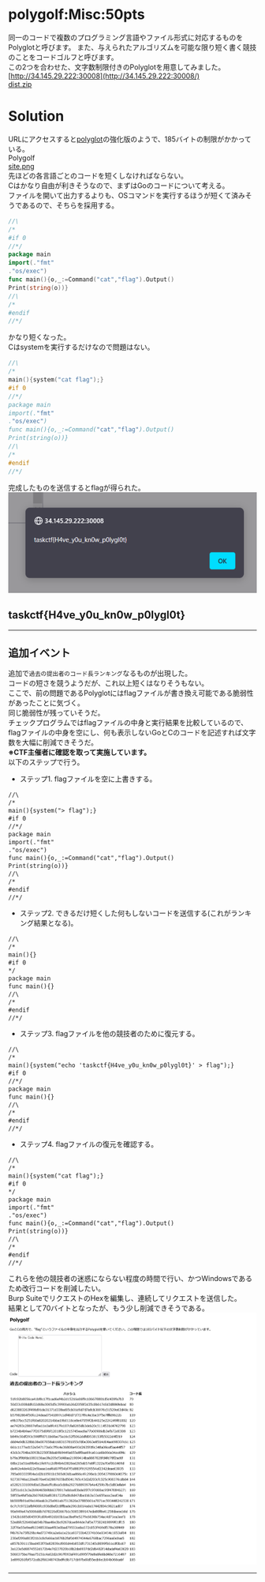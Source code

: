 # polygolf:Misc:50pts
同一のコードで複数のプログラミング言語やファイル形式に対応するものをPolyglotと呼びます。 また、与えられたアルゴリズムを可能な限り短く書く競技のことをコードゴルフと呼びます。  
この2つを合わせた、文字数制限付きのPolyglotを用意してみました。  
[http://34.145.29.222:30008](http://34.145.29.222:30008/)  
[dist.zip](dist.zip)  

# Solution
URLにアクセスすると[polyglot](../polyglot)の強化版のようで、185バイトの制限がかかっている。  
Polygolf  
[site.png](site/site.png)  
先ほどの各言語ごとのコードを短くしなければならない。  
Cはかなり自由が利きそうなので、まずはGoのコードについて考える。  
ファイルを開いて出力するよりも、OSコマンドを実行するほうが短くて済みそうであるので、そちらを採用する。  
```go
//\
/*
#if 0
//*/
package main
import(."fmt"
."os/exec")
func main(){o,_:=Command("cat","flag").Output()
Print(string(o))}
//\
/*
#endif
//*/
```
かなり短くなった。  
Cはsystemを実行するだけなので問題はない。  
```c
//\
/*
main(){system("cat flag");}
#if 0
//*/
package main
import(."fmt"
."os/exec")
func main(){o,_:=Command("cat","flag").Output()
Print(string(o))}
//\
/*
#endif
//*/
```
完成したものを送信するとflagが得られた。  
![flag.png](images/flag.png)  

## taskctf{H4ve_y0u_kn0w_p0lygl0t}

---

## 追加イベント

追加で`過去の提出者のコード長ランキング`なるものが出現した。  
コードの短さを競うようだが、これ以上短くはなりそうもない。  
ここで、前の問題であるPolyglotにはflagファイルが書き換え可能である脆弱性があったことに気づく。  
同じ脆弱性が残っていそうだ。  
チェックプログラムではflagファイルの中身と実行結果を比較しているので、flagファイルの中身を空にし、何も表示しないGoとCのコードを記述すれば文字数を大幅に削減できそうだ。  
**※CTF主催者に確認を取って実施しています。**  
以下のステップで行う。  
- ステップ1. flagファイルを空に上書きする。  
```
//\
/*
main(){system("> flag");}
#if 0
//*/
package main
import(."fmt"
."os/exec")
func main(){o,_:=Command("cat","flag").Output()
Print(string(o))}
//\
/*
#endif
//*/
```
- ステップ2. できるだけ短くした何もしないコードを送信する(これがランキング結果となる)。  
```
//\
/*
main(){}
#if 0
*/
package main
func main(){}
//\
/*
#endif
//*/
```
- ステップ3. flagファイルを他の競技者のために復元する。  
```
//\
/*
main(){system("echo 'taskctf{H4ve_y0u_kn0w_p0lygl0t}' > flag");}
#if 0
//*/
package main
func main(){}
//\
/*
#endif
//*/
```
- ステップ4. flagファイルの復元を確認する。  
```
//\
/*
main(){system("cat flag");}
#if 0
*/
package main
import(."fmt"
."os/exec")
func main(){o,_:=Command("cat","flag").Output()
Print(string(o))}
//\
/*
#endif
//*/
```
これらを他の競技者の迷惑にならない程度の時間で行い、かつWindowsであるため改行コードを削減したい。  
Burp SuiteでリクエストのHexを編集し、連続してリクエストを送信した。  
結果として70バイトとなったが、もう少し削減できそうである。  
![rank.png](site/rank.png)  

---
